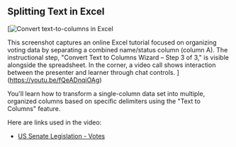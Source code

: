 ## Splitting Text in Excel

[![Convert text-to-columns in Excel](https://i.ytimg.com/vi_webp/fQeADnqiOAg/sddefault.webp)

This screenshot captures an online Excel tutorial focused on organizing voting data by separating a combined name/status column (column A). The instructional step, "Convert Text to Columns Wizard – Step 3 of 3," is visible alongside the spreadsheet. In the corner, a video call shows interaction between the presenter and learner through chat controls.
](https://youtu.be/fQeADnqiOAg)

You'll learn how to transform a single-column data set into multiple, organized columns based on specific delimiters using the "Text to Columns" feature.

Here are links used in the video:

- [US Senate Legislation - Votes](https://www.senate.gov/legislative/votes_new.htm)
